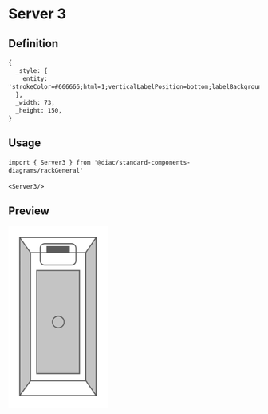 # Server 3

## Definition

```
{
  _style: { 
    entity: 'strokeColor=#666666;html=1;verticalLabelPosition=bottom;labelBackgroundColor=#ffffff;verticalAlign=top;outlineConnect=0;shadow=0;dashed=0;shape=mxgraph.rack.general.server_3;',
  },
  _width: 73,
  _height: 150,
}
```

## Usage

```
import { Server3 } from '@diac/standard-components-diagrams/rackGeneral'

<Server3/>
```

## Preview

<img src="./server-3.png" width="200"/>
